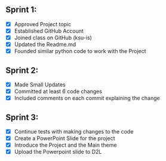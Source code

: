 ## Sprint 1:
- [x] Approved Project topic
- [x] Established GitHub Account
- [x] Joined class on GitHub (ksu-is)
- [x] Updated the Readme.md
- [x] Founded similar python code to work with the Project

## Sprint 2:
- [x] Made Small Updates 
- [x] Committed at least 6 code changes 
- [x] Included comments on each commit explaining the change

## Sprint 3:
- [x] Continue tests with making changes to the code
- [x] Create a PowerPoint Slide for the project
- [x] Introduce the Project and the Main theme
- [x] Upload the Powerpoint slide to D2L